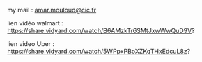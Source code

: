 

my mail : amar.mouloud@cic.fr

lien vidéo walmart : https://share.vidyard.com/watch/B6AMzkTr6SMtJxwWwQuD9V?

lien video Uber : https://share.vidyard.com/watch/5WPpxPBoXZKqTHxEdcuL8z?